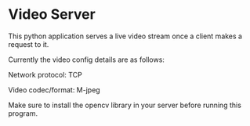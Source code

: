 # Video Server

This python application serves a live video stream once a client makes a request to it.

Currently the video config details are as follows:

Network protocol: TCP

Video codec/format: M-jpeg

Make sure to install the opencv library in your server before running this program.
